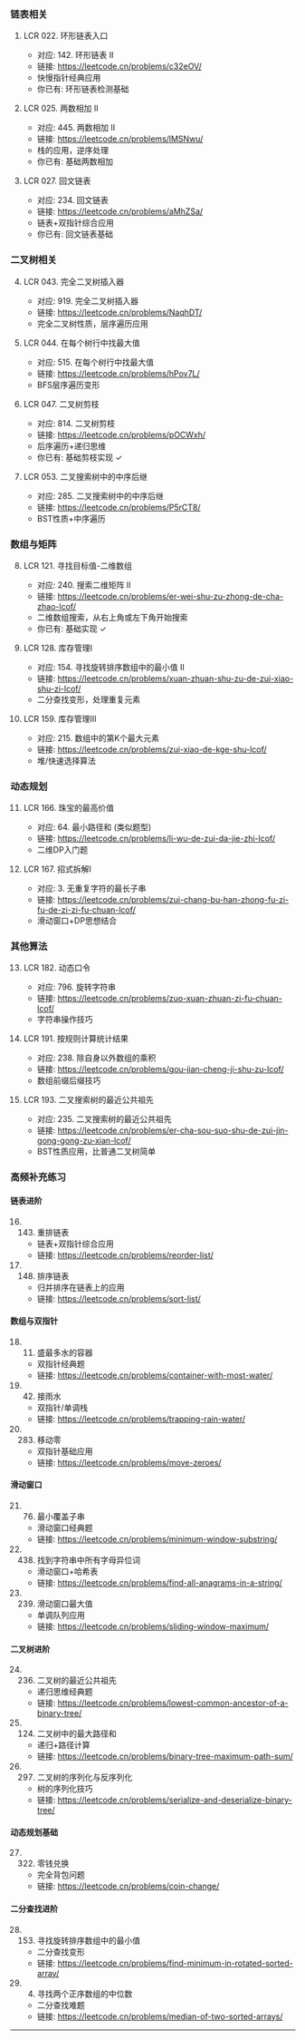 ### 链表相关
1. LCR 022. 环形链表入口
   - 对应: 142. 环形链表 II
   - 链接: https://leetcode.cn/problems/c32eOV/
   - 快慢指针经典应用
   - 你已有: 环形链表检测基础

2. LCR 025. 两数相加 II
   - 对应: 445. 两数相加 II
   - 链接: https://leetcode.cn/problems/lMSNwu/
   - 栈的应用，逆序处理
   - 你已有: 基础两数相加

3. LCR 027. 回文链表
   - 对应: 234. 回文链表
   - 链接: https://leetcode.cn/problems/aMhZSa/
   - 链表+双指针综合应用
   - 你已有: 回文链表基础

### 二叉树相关
4. LCR 043. 完全二叉树插入器
   - 对应: 919. 完全二叉树插入器
   - 链接: https://leetcode.cn/problems/NaqhDT/
   - 完全二叉树性质，层序遍历应用

5. LCR 044. 在每个树行中找最大值
   - 对应: 515. 在每个树行中找最大值
   - 链接: https://leetcode.cn/problems/hPov7L/
   - BFS层序遍历变形

6. LCR 047. 二叉树剪枝
   - 对应: 814. 二叉树剪枝
   - 链接: https://leetcode.cn/problems/pOCWxh/
   - 后序遍历+递归思维
   - 你已有: 基础剪枝实现 ✓

7. LCR 053. 二叉搜索树中的中序后继
   - 对应: 285. 二叉搜索树中的中序后继
   - 链接: https://leetcode.cn/problems/P5rCT8/
   - BST性质+中序遍历

### 数组与矩阵
8. LCR 121. 寻找目标值-二维数组
   - 对应: 240. 搜索二维矩阵 II
   - 链接: https://leetcode.cn/problems/er-wei-shu-zu-zhong-de-cha-zhao-lcof/
   - 二维数组搜索，从右上角或左下角开始搜索
   - 你已有: 基础实现 ✓

9. LCR 128. 库存管理I
   - 对应: 154. 寻找旋转排序数组中的最小值 II
   - 链接: https://leetcode.cn/problems/xuan-zhuan-shu-zu-de-zui-xiao-shu-zi-lcof/
   - 二分查找变形，处理重复元素

10. LCR 159. 库存管理III
    - 对应: 215. 数组中的第K个最大元素
    - 链接: https://leetcode.cn/problems/zui-xiao-de-kge-shu-lcof/
    - 堆/快速选择算法

### 动态规划
11. LCR 166. 珠宝的最高价值
    - 对应: 64. 最小路径和 (类似题型)
    - 链接: https://leetcode.cn/problems/li-wu-de-zui-da-jie-zhi-lcof/
    - 二维DP入门题

12. LCR 167. 招式拆解I
    - 对应: 3. 无重复字符的最长子串
    - 链接: https://leetcode.cn/problems/zui-chang-bu-han-zhong-fu-zi-fu-de-zi-zi-fu-chuan-lcof/
    - 滑动窗口+DP思想结合

### 其他算法
13. LCR 182. 动态口令
    - 对应: 796. 旋转字符串
    - 链接: https://leetcode.cn/problems/zuo-xuan-zhuan-zi-fu-chuan-lcof/
    - 字符串操作技巧

14. LCR 191. 按规则计算统计结果
    - 对应: 238. 除自身以外数组的乘积
    - 链接: https://leetcode.cn/problems/gou-jian-cheng-ji-shu-zu-lcof/
    - 数组前缀后缀技巧

15. LCR 193. 二叉搜索树的最近公共祖先
    - 对应: 235. 二叉搜索树的最近公共祖先
    - 链接: https://leetcode.cn/problems/er-cha-sou-suo-shu-de-zui-jin-gong-gong-zu-xian-lcof/
    - BST性质应用，比普通二叉树简单

### 高频补充练习

#### 链表进阶
16. 143. 重排链表
    - 链表+双指针综合应用
    - 链接: https://leetcode.cn/problems/reorder-list/

17. 148. 排序链表
    - 归并排序在链表上的应用
    - 链接: https://leetcode.cn/problems/sort-list/

#### 数组与双指针
18. 11. 盛最多水的容器
    - 双指针经典题
    - 链接: https://leetcode.cn/problems/container-with-most-water/

19. 42. 接雨水
    - 双指针/单调栈
    - 链接: https://leetcode.cn/problems/trapping-rain-water/

20. 283. 移动零
    - 双指针基础应用
    - 链接: https://leetcode.cn/problems/move-zeroes/

#### 滑动窗口
21. 76. 最小覆盖子串
    - 滑动窗口经典题
    - 链接: https://leetcode.cn/problems/minimum-window-substring/

22. 438. 找到字符串中所有字母异位词
    - 滑动窗口+哈希表
    - 链接: https://leetcode.cn/problems/find-all-anagrams-in-a-string/

23. 239. 滑动窗口最大值
    - 单调队列应用
    - 链接: https://leetcode.cn/problems/sliding-window-maximum/

#### 二叉树进阶
24. 236. 二叉树的最近公共祖先
    - 递归思维经典题
    - 链接: https://leetcode.cn/problems/lowest-common-ancestor-of-a-binary-tree/

25. 124. 二叉树中的最大路径和
    - 递归+路径计算
    - 链接: https://leetcode.cn/problems/binary-tree-maximum-path-sum/

26. 297. 二叉树的序列化与反序列化
    - 树的序列化技巧
    - 链接: https://leetcode.cn/problems/serialize-and-deserialize-binary-tree/

#### 动态规划基础
27. 322. 零钱兑换
    - 完全背包问题
    - 链接: https://leetcode.cn/problems/coin-change/

#### 二分查找进阶
28. 153. 寻找旋转排序数组中的最小值
    - 二分查找变形
    - 链接: https://leetcode.cn/problems/find-minimum-in-rotated-sorted-array/

29. 4. 寻找两个正序数组的中位数
    - 二分查找难题
    - 链接: https://leetcode.cn/problems/median-of-two-sorted-arrays/

---
